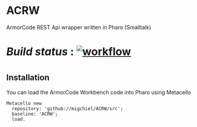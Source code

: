 # ACRW

ArmorCode REST Api wrapper written in Pharo (Smalltalk)

# _Build status_ : [![workflow](https://github.com/migchiel/ACRW/actions/workflows/ci.yml/badge.svg)](https://github.com/migchiel/ACRW/actions)
#

## Installation

You can load the ArmorCode Workbench code into Pharo using Metacello

```Smalltalk
Metacello new
  repository: 'github://migchiel/ACRW/src';
  baseline: 'ACRW';
  load.
```

